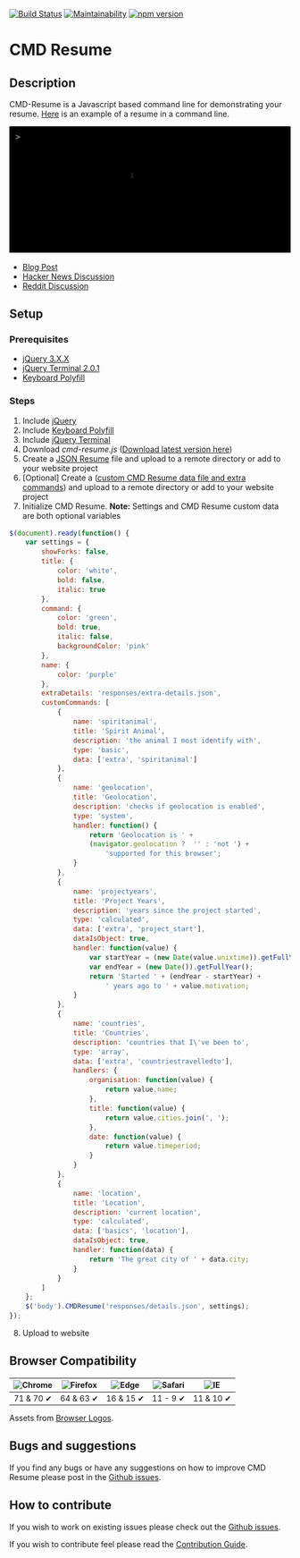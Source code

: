 [![Build Status][travis build img]][travis]
[![Maintainability][maintain img]][maintain]
[![npm version][npm version img]][npm version]

[maintain]: https://codeclimate.com/github/bbody/CMD-Resume/maintainability
[maintain img]: https://api.codeclimate.com/v1/badges/245ed2739858462f5337/maintainability
[npm version]: https://badge.fury.io/js/cmd-resume
[npm version img]: https://badge.fury.io/js/cmd-resume.svg
[travis build img]: https://travis-ci.org/bbody/CMD-Resume.svg?branch=master
[travis]: https://travis-ci.org/bbody/CMD-Resume

# CMD Resume
## Description
CMD-Resume is a Javascript based command line for demonstrating your resume.
[Here][cmd example] is an example of a resume in a command line.

![CMD Resume Screenshot][cmd example image]

- [Blog Post][blog]
- [Hacker News Discussion][hackernews]
- [Reddit Discussion][reddit]

## Setup
### Prerequisites
- [jQuery 3.X.X][jquery]
- [jQuery Terminal 2.0.1][jquery terminal]
- [Keyboard Polyfill][polyfill]

### Steps
1. Include [jQuery][]
2. Include [Keyboard Polyfill][polyfill]
3. Include [jQuery Terminal][]
4. Download *cmd-resume.js* ([Download latest version here][version])
5. Create a [JSON Resume][] file and upload to a remote directory or add to
   your website project
6. \[Optional] Create a
   ([custom CMD Resume data file and extra commands][schema]) and upload to a
   remote directory or add to your website project
7. Initialize CMD Resume. **Note:** Settings and CMD Resume custom data are
   both optional variables
```javascript
$(document).ready(function() {
	var settings = {
		showForks: false,
		title: {
			color: 'white',
			bold: false,
			italic: true
		},
		command: {
			color: 'green',
			bold: true,
			italic: false,
			backgroundColor: 'pink'
		},
		name: {
			color: 'purple'
		},
		extraDetails: 'responses/extra-details.json',
		customCommands: [
			{
				name: 'spiritanimal',
				title: 'Spirit Animal',
				description: 'the animal I most identify with',
				type: 'basic',
				data: ['extra', 'spiritanimal']
			},
			{
				name: 'geolocation',
				title: 'Geolocation',
				description: 'checks if geolocation is enabled',
				type: 'system',
				handler: function() {
					return 'Geolocation is ' +
					(navigator.geolocation ?  '' : 'not ') +
						'supported for this browser';
				}
			},
			{
				name: 'projectyears',
				title: 'Project Years',
				description: 'years since the project started',
				type: 'calculated',
				data: ['extra', 'project_start'],
				dataIsObject: true,
				handler: function(value) {
					var startYear = (new Date(value.unixtime)).getFullYear();
					var endYear = (new Date()).getFullYear();
					return 'Started ' + (endYear - startYear) +
						' years ago to ' + value.motivation;
				}
			},
			{
				name: 'countries',
				title: 'Countries',
				description: 'countries that I\'ve been to',
				type: 'array',
				data: ['extra', 'countriestravelledto'],
				handlers: {
					organisation: function(value) {
						return value.name;
					},
					title: function(value) {
						return value.cities.join(', ');
					},
					date: function(value) {
						return value.timeperiod;
					}
				}
			},
			{
				name: 'location',
				title: 'Location',
				description: 'current location',
				type: 'calculated',
				data: ['basics', 'location'],
				dataIsObject: true,
				handler: function(data) {
					return 'The great city of ' + data.city;
				}
			}
		]
	};
	$('body').CMDResume('responses/details.json', settings);
});

```
8. Upload to website

## Browser Compatibility
| ![Chrome][] | ![Firefox][] | ![Edge][]  | ![Safari][] | ![IE][]   |
|:-----------:|:------------:|:----------:|:-----------:|:---------:|
| 71 & 70 ✔   | 64 & 63 ✔    | 16 & 15 ✔  | 11 - 9 ✔    | 11 & 10 ✔ |

Assets from [Browser Logos][].

[browser logos]: https://github.com/alrra/browser-logos
[chrome]: https://raw.githubusercontent.com/alrra/browser-logos/master/src/chrome/chrome_48x48.png
[edge]: https://raw.githubusercontent.com/alrra/browser-logos/master/src/edge/edge_48x48.png
[firefox]: https://raw.githubusercontent.com/alrra/browser-logos/master/src/firefox/firefox_48x48.png
[ie]: https://raw.githubusercontent.com/alrra/browser-logos/master/src/archive/internet-explorer-tile_10-11/internet-explorer-tile_10-11_48x48.png
[opera]: https://raw.githubusercontent.com/alrra/browser-logos/master/src/opera/opera_48x48.png
[safari]: https://raw.githubusercontent.com/alrra/browser-logos/master/src/safari/safari_48x48.png

## Bugs and suggestions
If you find any bugs or have any suggestions on how to improve CMD Resume please
post in the [Github issues][issues].

## How to contribute
If you wish to work on existing issues please check out the
[Github issues][issues].

If you wish to contribute feel please read the [Contribution Guide][contribute].

[cmd example]: http://cmd-resume.bbody.io/
[cmd example image]: https://raw.githubusercontent.com/bbody/CMD-Resume/master/docs/images/output.gif "CMD Resume Screenshot"
[contribute]: CONTRIBUTING.md
[issues]: https://github.com/bbody/CMD-Resume/issues
[jquery]: https://jquery.com/
[jquery mousewheel]: https://github.com/jquery/jquery-mousewheel
[jquery terminal]: http://terminal.jcubic.pl/
[json resume]: https://jsonresume.org/
[polyfill]: https://rawgit.com/inexorabletash/polyfill/master/keyboard.js
[schema]: CMD-RESUME-DATA-SCHEMA.md
[version]: https://github.com/bbody/CMD-Resume/releases/latest
[blog]: https://www.brendonbody.com/2019/01/07/cmd-resume/
[hackernews]: https://news.ycombinator.com/item?id=21415593
[reddit]: https://www.reddit.com/r/SideProject/comments/dr10gi/command_line_r%C3%A9sum%C3%A9/
